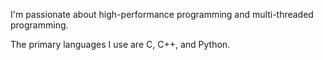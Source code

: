 I'm passionate about high-performance programming and multi-threaded programming.

 The primary languages I use are C, C++, and Python.

